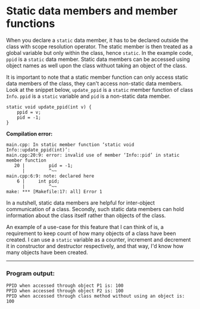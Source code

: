 # Static data members and member functions

When you declare a `static` data member, it has to be declared outside the class with scope resolution operator.
The static member is then treated as a global variable but only within the class, hence `static`.
In the example code, `ppid` is a `static` data member. Static data members can be accessed using object names as well upon the class withuot taking an object of the class.

It is important to note that a static member function can only access static data members of the class, they can't access non-static data members. Look at the snippet below, `update_ppid` is a `static` member function of class `Info`. `ppid` is a `static` variable and `pid` is a non-static data member.

    static void update_ppid(int v) {
        ppid = v;
        pid = -1;
    }
    
**Compilation error:**

    main.cpp: In static member function ‘static void Info::update_ppid(int)’:
    main.cpp:20:9: error: invalid use of member ‘Info::pid’ in static member function
       20 |         pid = -1;
          |         ^~~
    main.cpp:6:9: note: declared here
        6 |     int pid;
          |         ^~~
    make: *** [Makefile:17: all] Error 1

In a nutshell, static data members are helpful for inter-object communication of a class. Secondly, such static data members can hold information about the class itself rather than objects of the class.

An example of a use-case for this feature that I can think of is, a requirement to keep count of how many objects of a class have been created. I can use a `static` variable as a counter, increment and decrement it in constructor and destructor respectively, and that way, I'd know how many objects have been created. 

***
### Program output:

    PPID when accessed through object P1 is: 100
    PPID when accessed through object P2 is: 100
    PPID when accessed through class method without using an object is: 100

